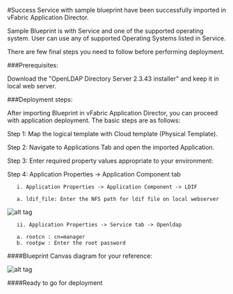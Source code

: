 #Success
Service with sample blueprint have been successfully imported in vFabric Application Director. 

Sample Blueprint is with Service and one of the supported operating system. User can use any of supported Operating Systems listed in Service. 

There are few final steps you need to follow before performing deployment.

###Prerequisites:

Download the "OpenLDAP Directory Server 2.3.43 installer" and keep it in local web server.

###Deployment steps:

After importing Blueprint in vFabric Application Director, you can proceed with application deployment. The basic steps are as follows:

Step 1: Map the logical template with Cloud template (Physical Template).

Step 2: Navigate to Applications Tab and open the imported Application.

Step 3: Enter required property values appropriate to your environment:

Step 4: Application Properties -> Application Component tab

       i. Application Properties -> Application Component -> LDIF

       a. ldif_file: Enter the NFS path for ldif file on local webserver    

![alt tag](https://raw.github.com/vmware-applicationdirector/solutions-import-beta/OpenLDAP-service-50/OpenLDAP-service-Application-Properties.png)

       ii. Application Properties -> Service tab -> Openldap 

       a. rootcn : cn=manager         
       b. rootpw : Enter the root password 


####Blueprint Canvas diagram for your reference: 

![alt tag](https://raw.github.com/vmware-applicationdirector/solutions-import-beta/OpenLDAP-service-50/OpenLDAP-service-Canvas.png)

####Ready to go for deployment








